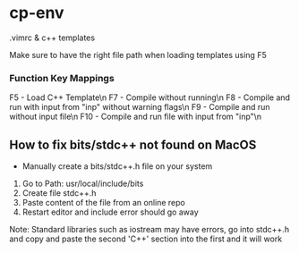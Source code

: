 # cp-env
.vimrc & c++ templates

Make sure to have the right file path when loading templates using F5

### Function Key Mappings
F5 - Load C++ Template\n
F7 - Compile without running\n
F8 - Compile and run with input from "inp" without warning flags\n
F9 - Compile and run without input file\n
F10 - Compile and run file with input from "inp"\n

## How to fix bits/stdc++ not found on MacOS
- Manually create a bits/stdc++.h file on your system 

1. Go to Path: usr/local/include/bits
2. Create file stdc++.h
3. Paste content of the file from an online repo
4. Restart editor and include error should go away

Note: Standard libraries such as iostream may have errors, go into stdc++.h and copy and paste the second 'C++' section into the first and it will work
